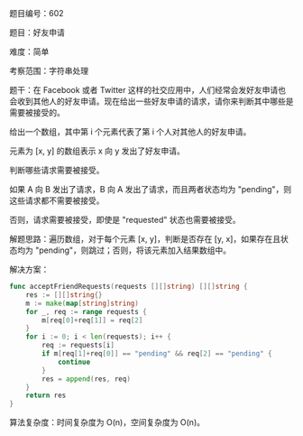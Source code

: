 题目编号：602

题目：好友申请

难度：简单

考察范围：字符串处理

题干：在 Facebook 或者 Twitter 这样的社交应用中，人们经常会发好友申请也会收到其他人的好友申请。现在给出一些好友申请的请求，请你来判断其中哪些是需要被接受的。

给出一个数组，其中第 i 个元素代表了第 i 个人对其他人的好友申请。

元素为 [x, y] 的数组表示 x 向 y 发出了好友申请。

判断哪些请求需要被接受。

如果 A 向 B 发出了请求，B 向 A 发出了请求，而且两者状态均为 "pending"，则这些请求都不需要被接受。

否则，请求需要被接受，即使是 "requested" 状态也需要被接受。

解题思路：遍历数组，对于每个元素 [x, y]，判断是否存在 [y, x]，如果存在且状态均为 "pending"，则跳过；否则，将该元素加入结果数组中。

解决方案：

```go
func acceptFriendRequests(requests [][]string) [][]string {
    res := [][]string{}
    m := make(map[string]string)
    for _, req := range requests {
        m[req[0]+req[1]] = req[2]
    }
    for i := 0; i < len(requests); i++ {
        req := requests[i]
        if m[req[1]+req[0]] == "pending" && req[2] == "pending" {
            continue
        }
        res = append(res, req)
    }
    return res
}
```

算法复杂度：时间复杂度为 O(n)，空间复杂度为 O(n)。